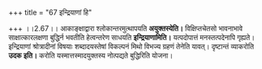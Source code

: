 +++
title = "67 इन्द्रियाणां हि"

+++
।।2.67।। आकाङ्क्षाद्वारा श्लोकान्तरमुत्थापयति **अयुक्तस्येति।**
विक्षिप्तचेतसो भावनाभावे साक्षात्कारलक्षणा बुद्धिर्न भवतीति हेत्वन्तरेण
साधयति **इन्द्रियाणामिति।** यत्पदोपात्तं मनस्तत्पदेनापि गृह्यते।
इन्द्रियाणां श्रोत्रादीनां विषयाः शब्दादयस्तेषां विकल्पनं मिथो विभज्य
ग्रहणं तेनेति यावत्। दृष्टान्तं व्याकरोति **उदक** **इति।** करोति
यस्मात्तस्मादयुक्तस्य नोत्पद्यते बुद्धिरिति योजना।  
